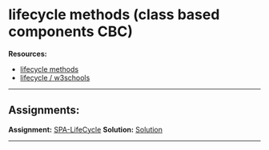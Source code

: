 # lifecycle methods (class based components CBC)

**Resources:** 

- [lifecycle methods](https://programmingwithmosh.com/javascript/react-lifecycle-methods/)
- [lifecycle / w3schools](https://www.w3schools.com/react/react_lifecycle.asp#:~:text=Each%20component%20in%20React%20has,Mounting%2C%20Updating%2C%20and%20Unmounting.)

---

## Assignments:

**Assignment:** [SPA-LifeCycle](https://classroom.github.com/a/qsEEwTjc)
**Solution:** [Solution]()

---

